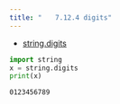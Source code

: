 ```yaml
---
title: "　　7.12.4 digits"
---
```


* [string.digits](https://docs.python.org/ja/3/library/string.html#string.digits)

```python:サンプルコード：sample_692.py
import string
x = string.digits
print(x)
```

```text:実行結果
0123456789
```